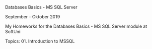 Databases Basics - MS SQL Server

September - Oktober 2019

My Homeworks for the Databases Basics - MS SQL Server module at SoftUni

Topics:
	01. Introduction to MSSQL